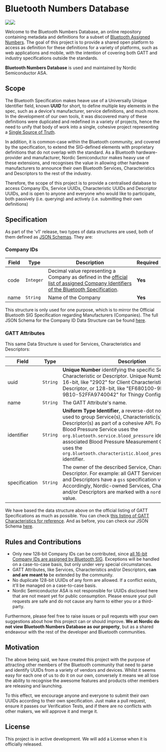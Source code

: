 # Bluetooth Numbers Database
![](https://github.com/NordicSemiconductor/bluetooth-uuid-database/workflows/Verify%20JSON%20Schemas/badge.svg)![](https://github.com/NordicSemiconductor/bluetooth-uuid-database/workflows/Check%20No%20Duplicates/badge.svg)

Welcome to the Bluetooth Numbers Database, an online repository containing metadata and definitions for a subset of [Bluetooth Assigned Numbers](https://www.bluetooth.com/specifications/assigned-numbers/). The goal of this project is to provide a shared open platform to access as definition for these definitions for a variety of platforms, such as web applications and mobile, with the intention of covering both GATT and industry specifications outside the standards.

**Bluetooth Numbers Database** is used and maintained by Nordic Semiconductor ASA.

## Scope

The Bluetooth Specification makes heave use of a Universally Unique Identifier field, known **UUID** for short, to define multiple key elements in the spec, such as a device's manufacturer, service definitions, and much more. In the development of our own tools, it was discovered many of these definitions were duplicated and redefined in a variety of projects, hence the need to unify that body of work into a single, cohesive project representing a [Single Source of Truth](https://en.wikipedia.org/wiki/Single_source_of_truth).

In addition, it is common-case within the Bluetooth community, and covered by the specification, to extend the SIG-defined elements with proprietary definitions that do not overlap with the standard. As a Bluetooth hardware-provider and manufacturer, Nordic Semiconductor makes heavy use of these extensions, and recognises the value in allowing other hardware manufacturers to announce their own Bluetooth Services, Characteristics and Descriptors to the rest of the industry.

Therefore, the scope of this project is to provide a centralised database to access Company IDs, Service UUIDs, Characteristic UUIDs and Descriptor UUIDs, and is open to anyone and everyone who would like to participate, both passively (i.e. querying) and actively (i.e. submitting their own definitions)

## Specification

As part of the 'v1' release, two types of data structures are used, both of them defined as [JSON Schemas](http://json-schema.org/learn/getting-started-step-by-step.html). They are:

### Company IDs

| Field | Type | Description | Required |
| ------|------|----------| --- |
| code  | `Integer` | Decimal value representing a Company as defined in the [official list of assigned Company Identifiers of the Bluetooth Specification](https://www.bluetooth.com/specifications/assigned-numbers/company-identifiers/). | **Yes** |
| name | `String` | Name of the Company | **Yes** |

This structure is only used for one purpose, which is to mirror  the Official Bluetooth SIG Specification regarding Manufacturers (Companies). The full JSON Schema for the Company ID Data Structure can be found [here](https://github.com/NordicSemiconductor/bluetooth-uuid-database/blob/master/v1/company_schema.json).

### GATT Attributes

This same Data Structure is used for Services, Characteristics and Descriptors:

| Field | Type | Description | Required |
| ------|------|----------| --- |
| uuid | `String` | **Unique Number** identifying the specific Service, Characteristic or Descriptor. Unique Numbers can either be 16-bit, like "2902" for Client Characteristic Configuration Descriptor, or 128-bit, like "EF680100-9B35-4933-9B10-52FFA9740042" for Thingy Configuration Service. | **Yes** |
| name | `String` | The GATT Attribute's name. | **Yes** |
| identifier | `String` | **Uniform Type Identifier**, a reverse-dot notation String used to group Service(s), Characteristic(s) and/or Descriptor(s) as part of a cohesive API. For example: The Blood Pressure Service uses the `org.bluetooth.service.blood_pressure` identifier, and its associated Blood Pressure Measurement Characteristic uses the `org.bluetooth.characteristic.blood_pressure_measurement` identifier. | **Yes** |
| specification | `String` | The owner of the described Service, Characteristic or Descriptor. For example: all GATT Services, Characteristics and Descriptors have a `gss` specification value. Accordingly, Nordic-owned Services, Characteristics and/or Descriptors are marked with a `nordic` specification value. | **Yes** |

We have based the data structure above on the official listing of GATT Specifications as much as possible. You can check  [this listing of GATT Characteristics for reference](https://www.bluetooth.com/specifications/gatt/characteristics/). And as before, you can check our JSON Schema [here](https://github.com/NordicSemiconductor/bluetooth-uuid-database/blob/master/v1/gatt_schema.json).

## Rules and Contributions

* Only new 128-bit Company IDs can be contributed, since [all 16-bit Company IDs are assigned by Bluetooth SIG](https://www.bluetooth.com/specifications/assigned-numbers/16-bit-uuids-for-members/). Exceptions will be handled on a case-to-case basis, but only under very special circumstances.
* GATT Attributes, like Services, Characteristics and/or Descriptors, **can and are meant to** be extended by the community.
* No duplicate 128-bit UUIDs of any form are allowed. If a conflict exists, it'll be managed on a case-to-case basis.
* Nordic Semiconductor ASA is not responsible for UUIDs disclosed here that are not meant yet for public consumption. Please ensure your pull requests are safe and do not cause any harm to either you or a third-party.

Furthermore, please feel free to raise issues or pull requests with your own suggestions about how this project can or should improve. **We at Nordic do not view Bluetooth Numbers Database as our property**, but as a shared endeavour with the rest of the developer and Bluetooth communities. 

## Motivation

The above being said, we have created this project with the purpose of attracting other members of the Bluetooth community that need to parse and identify UUIDs from a variety of vendors and devices. Whilst it seems easy for each one of us to do it on our own, conversely it means we all lose the ability to recognise the awesome features and products other members are releasing and launching.

To this effect, we encourage anyone and everyone to submit their own UUIDs according to their own specification. Just make a pull request, ensure it passes our Verification Tests, and if there are no conflicts with other makers, we will approve it and merge it.

## License

This project is in active development. We will add a License when it is officially released.
